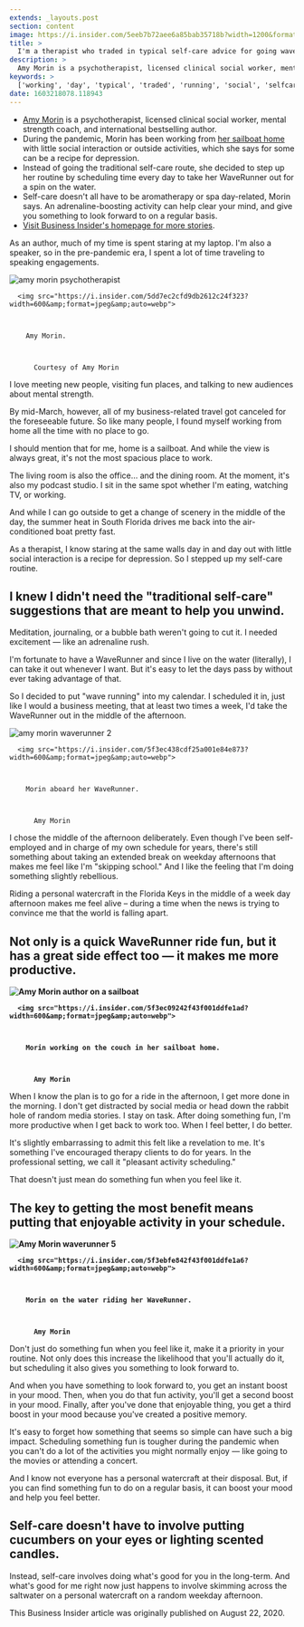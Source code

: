 ```yaml
--- 
extends: _layouts.post 
section: content 
image: https://i.insider.com/5eeb7b72aee6a85bab35718b?width=1200&format=jpeg 
title: > 
  I'm a therapist who traded in typical self-care advice for going wave running in the Florida Keys. Here's why it's working — and how anyone can put the spirit behind it into practice. 
description: > 
  Amy Morin is a psychotherapist, licensed clinical social worker, mental strength coach, and international bestselling author.I'm also a speaker, so in the pre-pandemic era, I spent a lot of time traveling to speaking engagements.Courtesy of Amy MorinI love meeting new people, visiting fun places, and talking to new audiences about mental strength.Not only is a quick WaveRunner ride fun, but it has a great side effect too — it makes me more productive.After doing something fun, I'm more productive when I get back to work too. 
keywords: > 
  ['working', 'day', 'typical', 'traded', 'running', 'social', 'selfcare', 'waverunner', 'wave', 'morin', 'feel', 'amy', 'im', 'keys', 'practice', 'spirit', 'mood', 'fun', 'therapist'] 
date: 1603218078.118943 
--- 
```

<div><ul class="summary-list">
<li><a href="https://www.businessinsider.com/author/amy-morin">Amy Morin</a>&#160;is a psychotherapist, licensed clinical social worker, mental strength coach, and international bestselling author.</li>
<li>During the pandemic, Morin has been working from <a href="https://www.businessinsider.com/how-one-article-helped-me-quit-job-move-to-sailboat-2020-6">her sailboat home</a> with little social interaction or outside activities, which she says for some can be a recipe for depression.</li>
<li>Instead of going the traditional self-care route, she decided to step up her routine by scheduling time every day to take her WaveRunner out for a spin on the water.</li>
<li>Self-care doesn't all have to be aromatherapy or spa day-related, Morin says. An adrenaline-boosting activity can help clear your mind, and give you something to look forward to on a regular basis.</li>
<li><a href="https://www.businessinsider.com/?hprecirc-bullet">Visit Business Insider's homepage for more stories</a>.</li>
</ul>
<p id="gpt-post-warroom-mobile_in_post_ad-fluid-1" class="ad ad-wrapper fluid in-post only-mobile"></p>

<p id="gpt-post-warroom-desktop_in_post_ad-fluid-1" class="ad ad-wrapper fluid in-post only-desktop"></p>
<p>As an author, much of my time is spent staring at my laptop. I'm also a speaker, so in the pre-pandemic era, I spent a lot of time traveling to speaking engagements.</p><p>
      <img class="lazy-image " src="" alt="amy morin psychotherapist">
    
    
      <img src="https://i.insider.com/5dd7ec2cfd9db2612c24f323?width=600&amp;format=jpeg&amp;auto=webp">
    
    
    
        Amy Morin.
      

        
          Courtesy of Amy Morin
        
    
</p><p>I love meeting new people, visiting fun places, and talking to new audiences about mental strength.</p><p>By mid-March, however, all of my business-related travel got canceled for the foreseeable future. So like many people, I found myself working from home all the time with no place to go.</p><p>I should mention that for me, home is a sailboat. And while the view is always great, it's not the most spacious place to work.</p>
<p id="gpt-post-warroom-mobile_in_post_ad-fluid-2" class="ad ad-wrapper fluid in-post only-mobile"></p>

<p id="gpt-post-warroom-desktop_in_post_ad-fluid-2" class="ad ad-wrapper fluid in-post only-desktop"></p>
<p>The living room is also the office&#8230; and the dining room. At the moment, it's also my podcast studio. I sit in the same spot whether I'm eating, watching TV, or working.</p><p>And while I can go outside to get a change of scenery in the middle of the day, the summer heat in South Florida drives me back into the air-conditioned boat pretty fast.</p><p>As a therapist, I know staring at the same walls day in and day out with little social interaction is a recipe for depression. So I stepped up my self-care routine.</p><h2><strong>I knew I didn't need the "traditional self-care" suggestions that are meant to help you unwind.</strong></h2><p>Meditation, journaling, or a bubble bath weren't going to cut it. I needed excitement &#8212; like an adrenaline rush.</p>
<p id="gpt-post-warroom-mobile_in_post_ad-fluid-3" class="ad ad-wrapper fluid in-post only-mobile"></p>

<p id="gpt-post-warroom-desktop_in_post_ad-fluid-3" class="ad ad-wrapper fluid in-post only-desktop"></p>
<p>I'm fortunate to have a WaveRunner and since I live on the water (literally), I can take it out whenever I want. But it's easy to let the days pass by without ever taking advantage of that.</p><p>So I decided to put "wave running" into my calendar. I scheduled it in, just like I would a business meeting, that at least two times a week, I'd take the WaveRunner out in the middle of the afternoon.</p><p>
      <img class="lazy-image " src="" alt="amy morin waverunner 2">
    
    
      <img src="https://i.insider.com/5f3ec438cdf25a001e84e873?width=600&amp;format=jpeg&amp;auto=webp">
    
    
    
        Morin aboard her WaveRunner.
      

        
          Amy Morin
        
    
</p><p>I chose the middle of the afternoon deliberately. Even though I've been self-employed and in charge of my own schedule for years, there's still something about taking an extended break on weekday afternoons that makes me feel like I'm "skipping school." And I like the feeling that I'm doing something slightly rebellious.&#160;</p><p>Riding a personal watercraft in the Florida Keys in the middle of a week day afternoon makes me feel alive &#8211; during a time when the news is trying to convince me that the world is falling apart.</p>
<p id="gpt-post-warroom-mobile_in_post_ad-fluid-4" class="ad ad-wrapper fluid in-post only-mobile"></p>

<p id="gpt-post-warroom-desktop_in_post_ad-fluid-4" class="ad ad-wrapper fluid in-post only-desktop"></p>
<h2><strong>Not only is a quick WaveRunner ride fun, but it has a great side effect too &#8212; it makes me more productive.</strong></h2><p><strong>
      <img class="lazy-image " src="" alt="Amy Morin author on a sailboat">
    
    
      <img src="https://i.insider.com/5f3ec09242f43f001ddfe1ad?width=600&amp;format=jpeg&amp;auto=webp">
    
    
    
        Morin working on the couch in her sailboat home.
      

        
          Amy Morin
        
    
</strong></p><p>When I know the plan is to go for a ride in the afternoon, I get more done in the morning. I don't get distracted by social media or head down the rabbit hole of random media stories. I stay on task. After doing something fun, I'm more productive when I get back to work too. When I feel better, I do better.</p><p>It's slightly embarrassing to admit this felt like a revelation to me. It's something I've encouraged therapy clients to do for years. In the professional setting, we call it "pleasant activity scheduling."</p><p>That doesn't just mean do something fun when you feel like it.&#160;</p><h2><strong>The key to getting the most benefit means putting that enjoyable activity in your schedule.</strong></h2><p><strong>
      <img class="lazy-image " src="" alt="Amy Morin waverunner 5">
    
    
      <img src="https://i.insider.com/5f3ebfe842f43f001ddfe1a6?width=600&amp;format=jpeg&amp;auto=webp">
    
    
    
        Morin on the water riding her WaveRunner.
      

        
          Amy Morin
        
    
</strong></p><p>Don't just do something fun when you feel like it, make it a priority in your routine. Not only does this increase the likelihood that you'll actually do it, but scheduling it also gives you something to look forward to.&#160;</p>
<p id="gpt-post-warroom-mobile_in_post_ad-fluid-5" class="ad ad-wrapper fluid in-post only-mobile"></p>

<p id="gpt-post-warroom-desktop_in_post_ad-fluid-5" class="ad ad-wrapper fluid in-post only-desktop"></p>
<p>And when you have something to look forward to, you get an instant boost in your mood. Then, when you do that fun activity, you'll get a second boost in your mood. Finally, after you've done that enjoyable thing, you get a third boost in your mood because you've created a positive memory.</p><p>It's easy to forget how something that seems so simple can have such a big impact. Scheduling something fun is tougher during the pandemic when you can't do a lot of the activities you might normally enjoy &#8212; like going to the movies or attending a concert.</p><p>And I know not everyone has a personal watercraft at their disposal. But, if you can find something fun to do on a regular basis, it can boost your mood and help you feel better.</p><h2><strong>Self-care doesn't have to involve putting cucumbers on your eyes or lighting scented candles.</strong></h2><p>Instead, self-care involves doing what's good for you in the long-term. And what's good for me right now just happens to involve skimming across the saltwater on a personal watercraft on a random weekday afternoon.&#160;</p>
<p id="gpt-post-warroom-mobile_in_post_ad-fluid-6" class="ad ad-wrapper fluid in-post only-mobile"></p>

<p id="gpt-post-warroom-desktop_in_post_ad-fluid-6" class="ad ad-wrapper fluid in-post only-desktop"></p>
<p>This Business Insider article was originally published on August 22, 2020.</p>
                  </div>